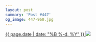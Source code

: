 ```yaml
---
layout: post
summary: 'Post #447'
og_image: 447-960.jpg
---
```


<p>
 <time>
  <a href="/447">
   {{ page.date | date: "%B %-d, %Y" }}
  </a>
 </time>
 <a href="/447">
  <img data-taken="11/6/2015" sizes="(min-width: 700px) 50vw, calc(100vw - 2rem)" src="{{ site.assets_url }}/447-480.jpg" srcset="{{ site.assets_url }}/447-960.jpg 960w, {{ site.assets_url }}/447-720.jpg 720w, {{ site.assets_url }}/447-480.jpg 480w, {{ site.assets_url }}/447-240.jpg 240w"/>
 </a>
</p>
